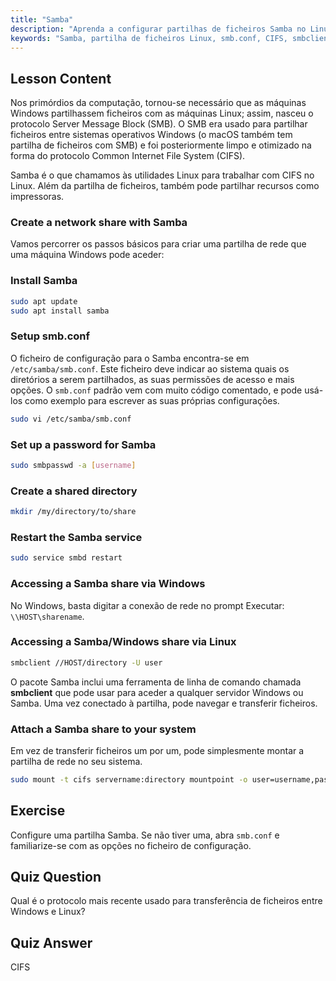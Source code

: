 ```yaml
---
title: "Samba"
description: "Aprenda a configurar partilhas de ficheiros Samba no Linux para Windows e macOS. Este guia para iniciantes abrange instalação, configuração e acesso a partilhas. Comece já!"
keywords: "Samba, partilha de ficheiros Linux, smb.conf, CIFS, smbclient, tutorial Linux, guia para iniciantes"
---
```


## Lesson Content

Nos primórdios da computação, tornou-se necessário que as máquinas Windows partilhassem ficheiros com as máquinas Linux; assim, nasceu o protocolo Server Message Block (SMB). O SMB era usado para partilhar ficheiros entre sistemas operativos Windows (o macOS também tem partilha de ficheiros com SMB) e foi posteriormente limpo e otimizado na forma do protocolo Common Internet File System (CIFS).

Samba é o que chamamos às utilidades Linux para trabalhar com CIFS no Linux. Além da partilha de ficheiros, também pode partilhar recursos como impressoras.

### Create a network share with Samba

Vamos percorrer os passos básicos para criar uma partilha de rede que uma máquina Windows pode aceder:

### Install Samba

```bash
sudo apt update
sudo apt install samba
```

### Setup smb.conf

O ficheiro de configuração para o Samba encontra-se em `/etc/samba/smb.conf`. Este ficheiro deve indicar ao sistema quais os diretórios a serem partilhados, as suas permissões de acesso e mais opções. O `smb.conf` padrão vem com muito código comentado, e pode usá-los como exemplo para escrever as suas próprias configurações.

```bash
sudo vi /etc/samba/smb.conf
```

### Set up a password for Samba

```bash
sudo smbpasswd -a [username]
```

### Create a shared directory

```bash
mkdir /my/directory/to/share
```

### Restart the Samba service

```bash
sudo service smbd restart
```

### Accessing a Samba share via Windows

No Windows, basta digitar a conexão de rede no prompt Executar: `\\HOST\sharename`.

### Accessing a Samba/Windows share via Linux

```bash
smbclient //HOST/directory -U user
```

O pacote Samba inclui uma ferramenta de linha de comando chamada **smbclient** que pode usar para aceder a qualquer servidor Windows ou Samba. Uma vez conectado à partilha, pode navegar e transferir ficheiros.

### Attach a Samba share to your system

Em vez de transferir ficheiros um por um, pode simplesmente montar a partilha de rede no seu sistema.

```bash
sudo mount -t cifs servername:directory mountpoint -o user=username,pass=password
```

## Exercise

Configure uma partilha Samba. Se não tiver uma, abra `smb.conf` e familiarize-se com as opções no ficheiro de configuração.

## Quiz Question

Qual é o protocolo mais recente usado para transferência de ficheiros entre Windows e Linux?

## Quiz Answer

CIFS
